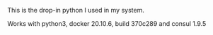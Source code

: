 This is the drop-in python I used in my system.

Works with python3, docker 20.10.6, build 370c289 and consul 1.9.5